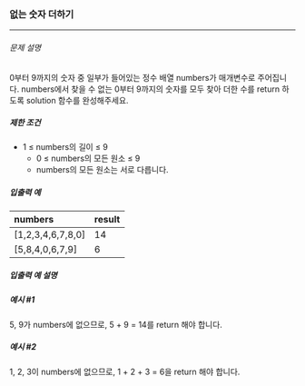### 없는 숫자 더하기 
***

###### 문제 설명

0부터 9까지의 숫자 중 일부가 들어있는 정수 배열 numbers가 매개변수로 주어집니다. numbers에서 찾을 수 없는 0부터 9까지의 숫자를 모두 찾아 더한 수를 return 하도록 solution 함수를 완성해주세요.

##### 제한 조건

- 1 ≤ numbers의 길이 ≤ 9
  - 0 ≤ numbers의 모든 원소 ≤ 9
  - numbers의 모든 원소는 서로 다릅니다.

##### 입출력 예

| numbers    | result |
| :--- | :--- |
| [1,2,3,4,6,7,8,0]   |    14|
| [5,8,4,0,6,7,9]    | 6    |


##### 입출력 예 설명
##### 예시 #1
5, 9가 numbers에 없으므로, 5 + 9 = 14를 return 해야 합니다.

##### 예시 #2
1, 2, 3이 numbers에 없으므로, 1 + 2 + 3 = 6을 return 해야 합니다.
